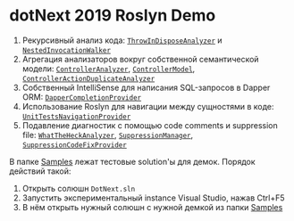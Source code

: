 # dotNext 2019 Roslyn Demo

1. Рекурсивный анализ кода: [`ThrowInDisposeAnalyzer`](DotNext/DotNext/StaticAnalysis/ThrowInDispose/ThrowInDisposeAnalyzer.cs) и [`NestedInvocationWalker`](DotNext/DotNext/StaticAnalysis/NestedInvocationWalker.cs)
2. Агрегация анализаторов вокруг собственной семантической модели: [`ControllerAnalyzer`](DotNext/DotNext/StaticAnalysis/Controller/ControllerAnalyzer.cs), [`ControllerModel`](DotNext/DotNext/StaticAnalysis/Controller/ControllerModel.cs), [`ControllerActionDuplicateAnalyzer`](DotNext/DotNext/StaticAnalysis/Controller/ControllerActionDuplicateAnalyzer.cs)
3. Собственный IntelliSense для написания SQL-запросов в Dapper ORM: [`DapperCompletionProvider`](DotNext/DotNext/IntelliSense/DapperCompletionProvider.cs)
4. Использование Roslyn для навигации между сущностями в коде: [`UnitTestsNavigationProvider`](DotNext/DotNext/Refactorings/UnitTestsNavigationProvider.cs)
5. Подавление диагностик с помощью code comments и suppression file: [`WhatTheHeckAnalyzer`](DotNext/DotNext/StaticAnalysis/WhatTheHeck/WhatTheHeckAnalyzer.cs), [`SuppressionManager`](DotNext/DotNext/StaticAnalysis/SuppressionManager.cs), [`SuppressionCodeFixProvider`](DotNext/DotNext/StaticAnalysis/SuppressionCodeFixProvider.cs)

В папке [Samples](Samples) лежат тестовые solution'ы для демок.
Порядок действий такой:
1. Открыть солюшн `DotNext.sln`
2. Запустить экспериментальный instance Visual Studio, нажав Ctrl+F5
3. В нём открыть нужный солюшн с нужной демкой из папки [Samples](Samples)
